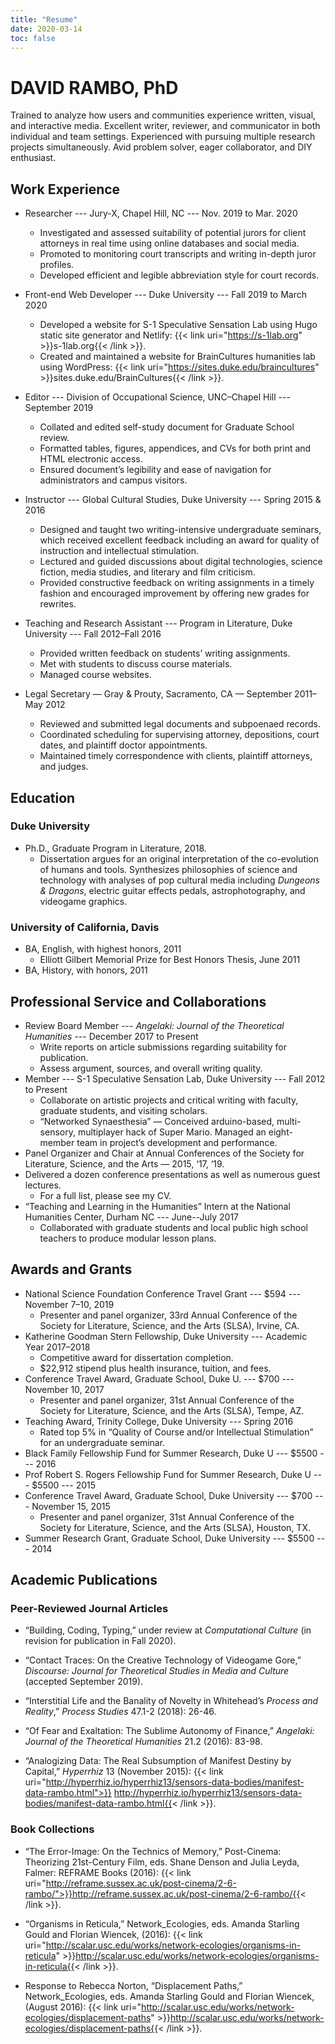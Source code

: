 ```yaml
---
title: "Resume"
date: 2020-03-14
toc: false
---
```

# DAVID RAMBO, PhD

Trained to analyze how users and communities experience written, visual, and interactive media. Excellent writer, reviewer, and communicator in both individual and team settings. Experienced with pursuing multiple research projects simultaneously. Avid problem solver, eager collaborator, and DIY enthusiast.

## Work Experience
* Researcher --- Jury-X, Chapel Hill, NC --- Nov. 2019 to Mar. 2020
  * Investigated and assessed suitability of potential jurors for client attorneys in real time using online databases and social media.
  * Promoted to monitoring court transcripts and writing in-depth juror profiles.
  * Developed efficient and legible abbreviation style for court records.

* Front-end Web Developer --- Duke University --- Fall 2019 to March 2020
  * Developed a website for S-1 Speculative Sensation Lab using Hugo static site generator and Netlify: {{< link uri="https://s-1lab.org" >}}s-1lab.org{{< /link >}}.
  * Created and maintained a website for BrainCultures humanities lab using WordPress: {{< link uri="https://sites.duke.edu/braincultures" >}}sites.duke.edu/BrainCultures{{< /link >}}.

* Editor --- Division of Occupational Science, UNC–Chapel Hill --- September 2019
  * Collated and edited self-study document for Graduate School review.
  * Formatted tables, figures, appendices, and CVs for both print and HTML electronic access.
  * Ensured document’s legibility and ease of navigation for administrators and campus visitors.

* Instructor --- Global Cultural Studies, Duke University --- Spring 2015 & 2016
  * Designed and taught two writing-intensive undergraduate seminars, which received excellent feedback including an award for quality of instruction and intellectual stimulation.
  * Lectured and guided discussions about digital technologies, science fiction, media studies, and literary and film criticism.
  * Provided constructive feedback on writing assignments in a timely fashion and encouraged improvement by offering new grades for rewrites.

* Teaching and Research Assistant --- Program in Literature, Duke University --- Fall 2012–Fall 2016
  * Provided written feedback on students’ writing assignments.
  * Met with students to discuss course materials.
  * Managed course websites.

* Legal Secretary — Gray & Prouty, Sacramento, CA — September 2011–May 2012
  * Reviewed and submitted legal documents and subpoenaed records.
  * Coordinated scheduling for supervising attorney, depositions, court dates, and plaintiff doctor appointments.
  * Maintained timely correspondence with clients, plaintiff attorneys, and judges.

## Education
### Duke University
* Ph.D., Graduate Program in Literature, 2018.
  * Dissertation argues for an original interpretation of the co-evolution of humans and tools. Synthesizes philosophies of science and technology with analyses of pop cultural media including _Dungeons & Dragons_, electric guitar effects pedals, astrophotography, and videogame graphics.
### University of California, Davis
* BA, English, with highest honors, 2011
  * Elliott Gilbert Memorial Prize for Best Honors Thesis, June 2011
* BA, History, with honors, 2011

## Professional Service and Collaborations
* Review Board Member --- *Angelaki: Journal of the Theoretical Humanities* --- December 2017 to Present
  * Write reports on article submissions regarding suitability for publication.
  * Assess argument, sources, and overall writing quality.
* Member --- S-1 Speculative Sensation Lab, Duke University --- Fall 2012 to Present
  * Collaborate on artistic projects and critical writing with faculty, graduate students, and visiting scholars.
  * “Networked Synaesthesia” — Conceived arduino-based, multi-sensory, multiplayer hack of Super Mario. Managed an eight-member team in project’s development and performance.
* Panel Organizer and Chair at Annual Conferences of the Society for Literature, Science, and the Arts — 2015, ‘17, ‘19.
* Delivered a dozen conference presentations as well as numerous guest lectures.
  * For a full list, please see my CV.
* “Teaching and Learning in the Humanities” Intern at the National Humanities Center, Durham NC ---  June--July 2017
  * Collaborated with graduate students and local public high school teachers to produce modular lesson plans.

## Awards and Grants
* National Science Foundation Conference Travel Grant --- $594 --- November 7–10, 2019
  * Presenter and panel organizer, 33rd Annual Conference of the Society for Literature, Science, and the Arts (SLSA), Irvine, CA.
* Katherine Goodman Stern Fellowship, Duke University --- Academic Year 2017–2018
  * Competitive award for dissertation completion.
  * $22,912 stipend plus health insurance, tuition, and fees.
* Conference Travel Award, Graduate School, Duke U. --- $700 --- November 10, 2017
  * Presenter and panel organizer, 31st Annual Conference of the Society for Literature, Science, and the Arts (SLSA), Tempe, AZ.
* Teaching Award, Trinity College, Duke University --- Spring 2016
  * Rated top 5% in “Quality of Course and/or Intellectual Stimulation” for an undergraduate seminar.
* Black Family Fellowship Fund for Summer Research, Duke U --- $5500 --- 2016
* Prof Robert S. Rogers Fellowship Fund for Summer Research, Duke U --- $5500 --- 2015
* Conference Travel Award, Graduate School, Duke University --- $700 --- November 15, 2015
  * Presenter and panel organizer, 31st Annual Conference of the Society for Literature, Science, and the Arts (SLSA), Houston, TX.
* Summer Research Grant, Graduate School, Duke University --- $5500 --- 2014

## Academic Publications
### Peer-Reviewed Journal Articles

* “Building, Coding, Typing,” under review at *Computational Culture* (in revision for publication in Fall 2020).

* “Contact Traces: On the Creative Technology of Videogame Gore,” *Discourse: Journal for Theoretical Studies in Media and Culture* (accepted September 2019).

* “Interstitial Life and the Banality of Novelty in Whitehead’s *Process and Reality*,” *Process Studies* 47.1-2 (2018): 26-46.

* “Of Fear and Exaltation: The Sublime Autonomy of Finance,” *Angelaki: Journal of the Theoretical Humanities* 21.2 (2016): 83-98.

* “Analogizing Data: The Real Subsumption of Manifest Destiny by Capital,” *Hyperrhiz* 13 (November 2015): {{< link uri="http://hyperrhiz.io/hyperrhiz13/sensors-data-bodies/manifest-data-rambo.html">}}
http://hyperrhiz.io/hyperrhiz13/sensors-data-bodies/manifest-data-rambo.html{{< /link >}}.

### Book Collections
* “The Error-Image: On the Technics of Memory,” Post-Cinema: Theorizing 21st-Century Film, eds. Shane Denson and Julia Leyda, Falmer: REFRAME Books (2016): {{< link uri="http://reframe.sussex.ac.uk/post-cinema/2-6-rambo/">}}http://reframe.sussex.ac.uk/post-cinema/2-6-rambo/{{< /link >}}.

* “Organisms in Reticula,” Network_Ecologies, eds. Amanda Starling Gould and Florian Wiencek, (2016): {{< link uri="http://scalar.usc.edu/works/network-ecologies/organisms-in-reticula" >}}http://scalar.usc.edu/works/network-ecologies/organisms-in-reticula{{< /link >}}.

* Response to Rebecca Norton, “Displacement Paths,” Network_Ecologies, eds. Amanda Starling Gould and Florian Wiencek, (August 2016): {{< link uri="http://scalar.usc.edu/works/network-ecologies/displacement-paths" >}}http://scalar.usc.edu/works/network-ecologies/displacement-paths{{< /link >}}.
